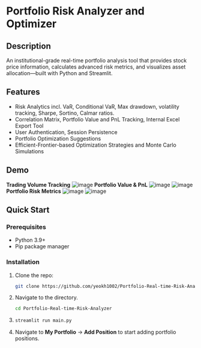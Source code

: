# Portfolio Risk Analyzer and Optimizer

## Description

An institutional-grade real-time portfolio analysis tool that provides stock price information, calculates advanced risk metrics, and visualizes asset allocation—built with Python and Streamlit.

## Features

- Risk Analytics incl. VaR, Conditional VaR, Max drawdown, volatility tracking, Sharpe, Sortino, Calmar ratios.
- Correlation Matrix, Portfolio Value and PnL Tracking, Internal Excel Export Tool
- User Authentication, Session Persistence
- Portfolio Optimization Suggestions
- Efficient-Frontier-based Optimization Strategies and Monte Carlo Simulations

## Demo
**Trading Volume Tracking**
![image](https://github.com/user-attachments/assets/fe5320f3-6da5-4930-a19d-b634e7dba7ca)
**Portfolio Value & PnL**
![image](https://github.com/user-attachments/assets/1f9747a4-91e2-4fe1-8880-787b30209e2c)
![image](https://github.com/user-attachments/assets/fca3c9ab-175d-40ae-851b-b9f8e790ab60)
**Portfolio Risk Metrics**
![image](https://github.com/user-attachments/assets/e47fab28-7fef-4d61-8b81-3128dbfae492)
![image](https://github.com/user-attachments/assets/9eb8f43d-eb62-4b2f-b565-59f66d6fa7eb)

## Quick Start

### Prerequisites
- Python 3.9+
- Pip package manager

### Installation
1. Clone the repo:
   ```bash
   git clone https://github.com/yeokh1002/Portfolio-Real-time-Risk-Analyzer.git
2. Navigate to the directory.
   ```bash
   cd Portfolio-Real-time-Risk-Analyzer
3. ```bash
   streamlit run main.py
4. Navigate to **My Portfolio** -> **Add Position** to start adding portfolio positions.

